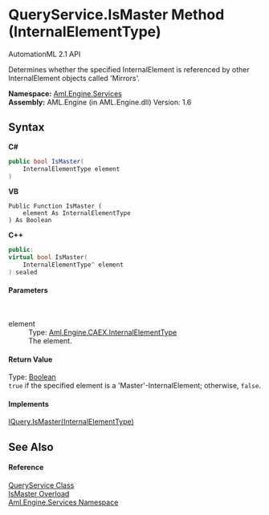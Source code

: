 # QueryService.IsMaster Method (InternalElementType)
AutomationML 2.1 API 

Determines whether the specified InternalElement is referenced by other InternalElement objects called 'Mirrors'.

**Namespace:**&nbsp;<a href="N_Aml_Engine_Services">Aml.Engine.Services</a><br />**Assembly:**&nbsp;AML.Engine (in AML.Engine.dll) Version: 1.6

## Syntax

**C#**<br />
``` C#
public bool IsMaster(
	InternalElementType element
)
```

**VB**<br />
``` VB
Public Function IsMaster ( 
	element As InternalElementType
) As Boolean
```

**C++**<br />
``` C++
public:
virtual bool IsMaster(
	InternalElementType^ element
) sealed
```


#### Parameters
&nbsp;<dl><dt>element</dt><dd>Type: <a href="T_Aml_Engine_CAEX_InternalElementType">Aml.Engine.CAEX.InternalElementType</a><br />The element.</dd></dl>

#### Return Value
Type: <a href="https://docs.microsoft.com/dotnet/api/system.boolean" target="_parent" rel="noopener noreferrer">Boolean</a><br />`true` if the specified element is a 'Master'-InternalElement; otherwise, `false`.

#### Implements
<a href="M_Aml_Engine_Services_Interfaces_IQuery_IsMaster_2">IQuery.IsMaster(InternalElementType)</a><br />

## See Also


#### Reference
<a href="T_Aml_Engine_Services_QueryService">QueryService Class</a><br /><a href="Overload_Aml_Engine_Services_QueryService_IsMaster">IsMaster Overload</a><br /><a href="N_Aml_Engine_Services">Aml.Engine.Services Namespace</a><br />